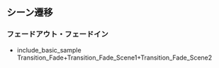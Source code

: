 ﻿
## シーン遷移

### フェードアウト・フェードイン

* include_basic_sample Transition_Fade+Transition_Fade_Scene1+Transition_Fade_Scene2
